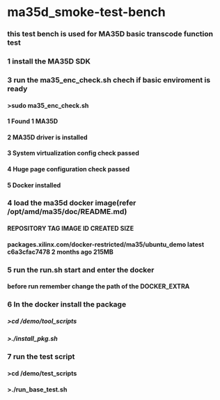 # ma35d_smoke-test-bench

### this test bench is used for MA35D basic transcode function test

###

### 1 install the MA35D SDK 

### 3 run the ma35_enc_check.sh chech if basic enviroment is ready
#### >sudo ma35_enc_check.sh
#### 1  Found 1 MA35D
#### 2  MA35D driver is installed
#### 3  System virtualization config check passed
#### 4  Huge page configuration check passed
#### 5  Docker installed

###

### 4 load the ma35d docker image(refer /opt/amd/ma35/doc/README.md)
#### REPOSITORY                                               TAG       IMAGE ID       CREATED        SIZE
#### packages.xilinx.com/docker-restricted/ma35/ubuntu_demo   latest    c6a3cfac7478   2 months ago   215MB

###

### 5 run the run.sh start and enter the docker
#### before run remember change the path of the DOCKER_EXTRA 

###

### 6 In the docker install the package
##### >cd /demo/tool_scripts
##### >./install_pkg.sh

###

### 7 run the test script
#### >cd /demo/test_scripts
#### >./run_base_test.sh

###




